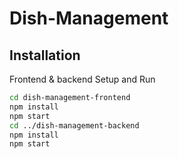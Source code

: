 # Dish-Management

## Installation

Frontend & backend Setup and Run

```bash
cd dish-management-frontend
npm install
npm start 
cd ../dish-management-backend
npm install
npm start
```
